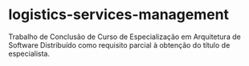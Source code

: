 # logistics-services-management
Trabalho de Conclusão de Curso de Especialização em Arquitetura de Software Distribuído como requisito parcial à obtenção do título de especialista.
